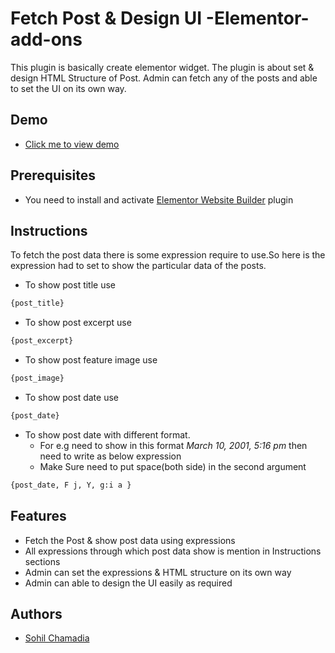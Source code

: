 
# Fetch Post & Design UI -Elementor-add-ons

This plugin is basically create elementor widget. The plugin is about set & design HTML Structure of Post. Admin can fetch any of the posts and able to set the UI on its own way.


## Demo

- [Click me to view demo](https://youtu.be/qPK_nVzHP0c)


## Prerequisites

- You need to install and activate [Elementor Website Builder](https://wordpress.org/plugins/elementor/) plugin
## Instructions

To fetch the post data there is some expression require to use.So here is the expression had to set to 
show the particular data of the posts.

- To show post title use
```bash  
{post_title}
 ```
- To show post excerpt use
```bash
{post_excerpt}
```

- To show post feature image use
```bash
{post_image}
```

- To show post date use
```bash
{post_date}
```
- To show post date with different format.
  - For e.g need to show in this format *March 10, 2001, 5:16 pm* then need to write as below expression
  - Make Sure need to put space(both side) in the second argument
```bash
{post_date, F j, Y, g:i a }
```


## Features
- Fetch the Post & show post data using expressions
- All expressions through which post data show is mention in
  Instructions sections
- Admin can set the expressions & HTML structure on its own way
- Admin can able to design the UI easily as required
## Authors

- [Sohil Chamadia](https://sohilchamadia8.wordpress.com/)

